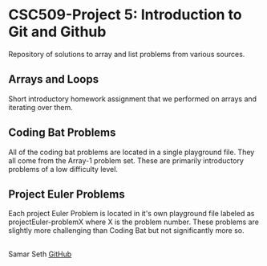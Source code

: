 # CSC509-Project 5: Introduction to Git and Github
 
 Repository of solutions to array and list problems from various sources.
 
 ## Arrays and Loops
 
 Short introductory homework assignment that we performed on arrays and iterating over them.
 
 ## Coding Bat Problems
 
 All of the coding bat problems are located in a single playground file. They all come from the Array-1 problem set. These are primarily introductory problems of a low difficulty level.
 
 ## Project Euler Problems
 
 Each project Euler Problem is located in it's own playground file  labeled as projectEuler-problemX where X is the problem number. These problems are slightly more challenging than Coding Bat but not significantly more so.
 
 ##      
 Samar Seth
 [GitHub](https://github.com/sseth18)
 
 
